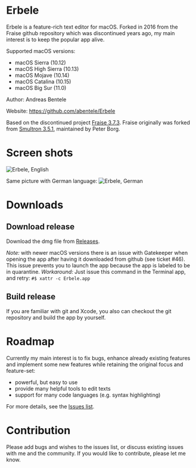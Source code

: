 # Erbele

Erbele is a feature-rich text editor for macOS. Forked in 2016 from the Fraise github repository which was discontinued years ago, my main interest is to keep the popular app alive.

Supported macOS versions:
* macOS Sierra (10.12)
* macOS High Sierra (10.13)
* macOS Mojave (10.14)
* macOS Catalina (10.15)
* macOS Big Sur (11.0)

Author: Andreas Bentele

Website: https://github.com/abentele/Erbele

Based on the discontinued project [Fraise 3.7.3](https://github.com/jfmoy/Fraise).
Fraise originally was forked from [Smultron 3.5.1](https://sourceforge.net/projects/smultron/), maintained by Peter Borg.

# Screen shots

![Erbele, English](https://github.com/abentele/Erbele/raw/master/Erbele-screenshot_en.png)

Same picture with German language:
![Erbele, German](https://github.com/abentele/Erbele/raw/master/Erbele-screenshot_de.png)

# Downloads

## Download release

Download the dmg file from [Releases](https://github.com/abentele/Erbele/releases).

*Note:* with newer macOS versions there is an issue with Gatekeeper when opening the app after having it downloaded from github (see ticket #46).
This issue prevents you to launch the app because the app is labeled to be in quarantine.
*Workaround:* Just issue this command in the Terminal app, and retry: `#$ xattr -c Erbele.app`

## Build release

If you are familiar with git and Xcode, you also can checkout the git repository and build the app by yourself.

# Roadmap

Currently my main interest is to fix bugs, enhance already existing features and implement some new features while retaining the original focus and feature-set:
* powerful, but easy to use
* provide many helpful tools to edit texts
* support for many code languages (e.g. syntax highlighting)

For more details, see the [Issues list](https://github.com/abentele/Erbele/issues).

# Contribution

Please add bugs and wishes to the issues list, or discuss existing issues with me and the community.
If you would like to contribute, please let me know.
